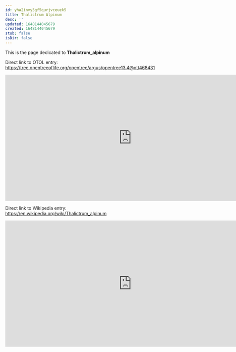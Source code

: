```yaml
---
id: yha2invy5gf5qurjvceuek5
title: Thalictrum Alpinum
desc: ''
updated: 1648144045679
created: 1648144045679
stub: false
isDir: false
---
```

This is the page dedicated to **Thalictrum_alpinum**


Direct link to OTOL entry: https://tree.opentreeoflife.org/opentree/argus/opentree13.4@ott468431



<html>
    <body>
    <iframe src="https://tree.opentreeoflife.org/opentree/argus/opentree13.4@ott468431"
    width="800" height="400" frameborder="0" allowfullscreen> </iframe>
    </body>
</html>
    


Direct link to Wikipedia entry: https://en.wikipedia.org/wiki/Thalictrum_alpinum



<html>
    <body>
    <iframe src="https://en.wikipedia.org/wiki/Thalictrum_alpinum"
    width="800" height="400" frameborder="0" allowfullscreen> </iframe>
    </body>
</html>
    
